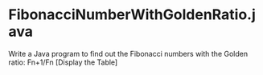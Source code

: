 # FibonacciNumberWithGoldenRatio.java
Write a Java program to find out the Fibonacci numbers with the Golden ratio: Fn+1/Fn [Display the Table]
